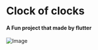 # Clock of clocks

#### A Fun project that made by flutter
![Image](https://raw.githubusercontent.com/HoseinHaqiqian/clock_of_clocks/master/files/preview.gif)
